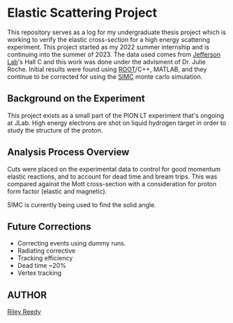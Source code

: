 # Elastic Scattering Project

This repository serves as a log for my undergraduate thesis project which is working to verify the elastic cross-section for a high energy scattering experiment. This project started as my 2022 summer internship and is continuing into the summer of 2023. The data used comes from [Jefferson Lab](https://jlab.org)'s Hall C and this work was done under the advisment of Dr. Julie Roche. Initial results were found using [ROOT](https://root.cern)/C++, MATLAB, and they continue to be corrected for using the [SIMC](https://github.com/simc_gfortran) monte carlo simulation.

## Background on the Experiment

This project exists as a small part of the PION LT experiment that's ongoing at JLab. High energy electrons are shot on liquid hydrogen target in order to study the structure of the proton.

## Analysis Process Overview

Cuts were placed on the experimental data to control for good momentum elastic reactions, and to account for dead time and bream trips. This was compared against the Mott cross-section with a consideration for proton form factor (elastic and magnetic).

SIMC is currently being used to find the solid angle.

## Future Corrections

- Correcting events using dummy runs.
- Radiating corrective 
- Tracking efficiency 
- Dead time ~20%
- Vertex tracking

## AUTHOR

[Riley Reedy](https://github.com/mint42)
